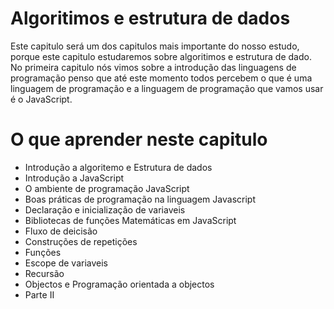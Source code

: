 # Algoritimos e estrutura de dados

Este capitulo será um dos capitulos mais importante do nosso estudo, porque este capitulo estudaremos sobre algoritimos e estrutura de dado. No primeira capitulo nós vimos sobre a introdução das linguagens de programação penso que até este momento todos percebem o que é uma linguagem de programação e a linguagem de programação que vamos usar é o JavaScript.

# O que aprender neste capitulo

- Introdução a algoritemo e Estrutura de dados
- Introdução a JavaScript
- O ambiente de programação JavaScript
- Boas práticas de programação na linguagem Javascript
- Declaração e inicialização de variaveis
- Bibliotecas de funções Matemáticas em JavaScript
- Fluxo de deicisão
- Construções de repetições
- Funções
- Escope de variaveis
- Recursão
- Objectos e Programação orientada a objectos
- Parte II

